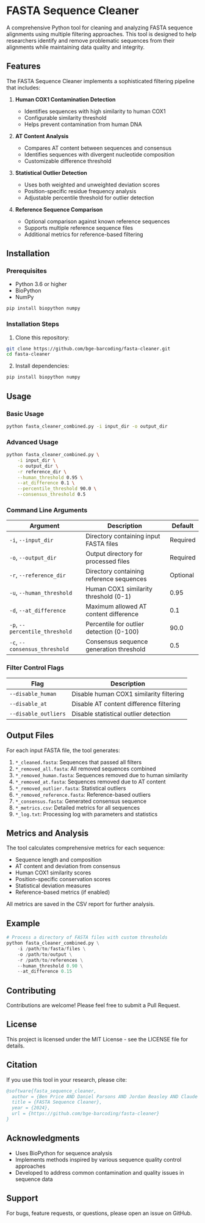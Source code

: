 # FASTA Sequence Cleaner

A comprehensive Python tool for cleaning and analyzing FASTA sequence alignments using multiple filtering approaches. This tool is designed to help researchers identify and remove problematic sequences from their alignments while maintaining data quality and integrity.

## Features

The FASTA Sequence Cleaner implements a sophisticated filtering pipeline that includes:

1. **Human COX1 Contamination Detection**
   - Identifies sequences with high similarity to human COX1
   - Configurable similarity threshold
   - Helps prevent contamination from human DNA

2. **AT Content Analysis**
   - Compares AT content between sequences and consensus
   - Identifies sequences with divergent nucleotide composition
   - Customizable difference threshold

3. **Statistical Outlier Detection**
   - Uses both weighted and unweighted deviation scores
   - Position-specific residue frequency analysis
   - Adjustable percentile threshold for outlier detection

4. **Reference Sequence Comparison**
   - Optional comparison against known reference sequences
   - Supports multiple reference sequence files
   - Additional metrics for reference-based filtering

## Installation

### Prerequisites

- Python 3.6 or higher
- BioPython
- NumPy

```bash
pip install biopython numpy
```

### Installation Steps

1. Clone this repository:
```bash
git clone https://github.com/bge-barcoding/fasta-cleaner.git
cd fasta-cleaner
```

2. Install dependencies:
```bash
pip install biopython numpy
```

## Usage

### Basic Usage

```bash
python fasta_cleaner_combined.py -i input_dir -o output_dir
```

### Advanced Usage

```bash
python fasta_cleaner_combined.py \
    -i input_dir \
    -o output_dir \
    -r reference_dir \
    --human_threshold 0.95 \
    --at_difference 0.1 \
    --percentile_threshold 90.0 \
    --consensus_threshold 0.5
```

### Command Line Arguments

| Argument | Description | Default |
|----------|-------------|---------|
| `-i`, `--input_dir` | Directory containing input FASTA files | Required |
| `-o`, `--output_dir` | Output directory for processed files | Required |
| `-r`, `--reference_dir` | Directory containing reference sequences | Optional |
| `-u`, `--human_threshold` | Human COX1 similarity threshold (0-1) | 0.95 |
| `-d`, `--at_difference` | Maximum allowed AT content difference | 0.1 |
| `-p`, `--percentile_threshold` | Percentile for outlier detection (0-100) | 90.0 |
| `-c`, `--consensus_threshold` | Consensus sequence generation threshold | 0.5 |

### Filter Control Flags

| Flag | Description |
|------|-------------|
| `--disable_human` | Disable human COX1 similarity filtering |
| `--disable_at` | Disable AT content difference filtering |
| `--disable_outliers` | Disable statistical outlier detection |

## Output Files

For each input FASTA file, the tool generates:

1. `*_cleaned.fasta`: Sequences that passed all filters
2. `*_removed_all.fasta`: All removed sequences combined
3. `*_removed_human.fasta`: Sequences removed due to human similarity
4. `*_removed_at.fasta`: Sequences removed due to AT content
5. `*_removed_outlier.fasta`: Statistical outliers
6. `*_removed_reference.fasta`: Reference-based outliers
7. `*_consensus.fasta`: Generated consensus sequence
8. `*_metrics.csv`: Detailed metrics for all sequences
9. `*_log.txt`: Processing log with parameters and statistics

## Metrics and Analysis

The tool calculates comprehensive metrics for each sequence:

- Sequence length and composition
- AT content and deviation from consensus
- Human COX1 similarity scores
- Position-specific conservation scores
- Statistical deviation measures
- Reference-based metrics (if enabled)

All metrics are saved in the CSV report for further analysis.

## Example

```python
# Process a directory of FASTA files with custom thresholds
python fasta_cleaner_combined.py \
    -i /path/to/fasta/files \
    -o /path/to/output \
    -r /path/to/references \
    --human_threshold 0.90 \
    --at_difference 0.15
```

## Contributing

Contributions are welcome! Please feel free to submit a Pull Request.

## License

This project is licensed under the MIT License - see the LICENSE file for details.

## Citation

If you use this tool in your research, please cite:

```bibtex
@software{fasta_sequence_cleaner,
  author = {Ben Price AND Daniel Parsons AND Jordan Beasley AND Claude Sonnet},
  title = {FASTA Sequence Cleaner},
  year = {2024},
  url = {https://github.com/bge-barcoding/fasta-cleaner}
}
```

## Acknowledgments

- Uses BioPython for sequence analysis
- Implements methods inspired by various sequence quality control approaches
- Developed to address common contamination and quality issues in sequence data

## Support

For bugs, feature requests, or questions, please open an issue on GitHub.
